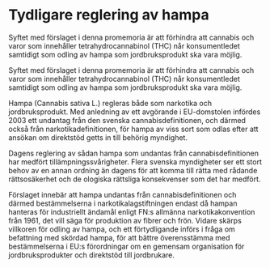 # Tydligare reglering av hampa

Syftet med förslaget i denna promemoria är att förhindra att cannabis och varor som innehåller tetrahydrocannabinol (THC) når konsumentledet samtidigt som odling av hampa som jordbruksprodukt ska vara möjlig.

Syftet med förslaget i denna promemoria är att förhindra att cannabis och varor som innehåller tetrahydrocannabinol (THC) når konsumentledet samtidigt som odling av hampa som jordbruksprodukt ska vara möjlig.

Hampa (Cannabis sativa L.) regleras både som narkotika och jordbruksprodukt. Med anledning av ett avgörande i EU-domstolen infördes 2003 ett undantag från den svenska cannabisdefinitionen, och därmed också från narkotikadefinitionen, för hampa av viss sort som odlas efter att ansökan om direktstöd getts in till behörig myndighet.

Dagens reglering av sådan hampa som undantas från cannabisdefinitionen har medfört tillämpningssvårigheter. Flera svenska myndigheter ser ett stort behov av en annan ordning än dagens för att komma till rätta med rådande rättsosäkerhet och de ologiska rättsliga konsekvenser som det har medfört.

Förslaget innebär att hampa undantas från cannabisdefinitionen och därmed bestämmelserna i narkotikalagstiftningen endast då hampan hanteras för industriellt ändamål enligt FN:s allmänna narkotikakonvention från 1961, det vill säga för produktion av fibrer och frön. Vidare skärps villkoren för odling av hampa, och ett förtydligande införs i fråga om befattning med skördad hampa, för att bättre överensstämma med bestämmelserna i EU:s förordningar om en gemensam organisation för jordbruksprodukter och direktstöd till jordbrukare.
